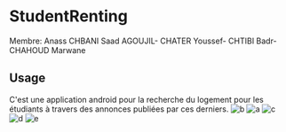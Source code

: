 # StudentRenting
Membre: Anass CHBANI
        Saad AGOUJIL-
        CHATER Youssef-
        CHTIBI Badr-
        CHAHOUD Marwane
## Usage
C'est une application android pour la recherche du logement pour les étudiants à travers des annonces publiées par ces derniers.
![b](https://user-images.githubusercontent.com/24375860/34656095-aced2a06-f40c-11e7-9aee-4e9f892ffc02.png)
![a](https://user-images.githubusercontent.com/24375860/34656118-0b10b094-f40d-11e7-80b9-a24ee9f48c72.png)
![c](https://user-images.githubusercontent.com/24375860/34656121-12586022-f40d-11e7-9869-034693eb3e22.png)
![d](https://user-images.githubusercontent.com/24375860/34656123-18ec900c-f40d-11e7-896c-89239b5ce523.png)
![e](https://user-images.githubusercontent.com/24375860/34656124-1ec72924-f40d-11e7-8831-6b82a37f853b.png)
